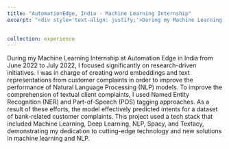 ```yaml
---
title: "AutomationEdge, India - Machine Learning Internship"
excerpt: "<div style='text-align: justify;'>During my Machine Learning Internship at Automation Edge in India from June 2022 to July 2022, I focused significantly on research-driven initiatives. <br/>I was in charge of creating word embeddings and text representations from customer complaints in order to improve the performance of Natural Language Processing (NLP) models. To improve the comprehension of textual client complaints, I used Named Entity Recognition (NER) and Part-of-Speech (POS) tagging approaches. As a result of these efforts, the model effectively predicted intents for a dataset of bank-related customer complaints. This project used a tech stack that included Machine Learning, Deep Learning, NLP, Spacy, and Textacy, demonstrating my dedication to cutting-edge technology and new solutions in machine learning and NLP.</div>"

   
collection: experience
---
```


During my Machine Learning Internship at Automation Edge in India from June 2022 to July 2022, I focused significantly on research-driven initiatives. I was in charge of creating word embeddings and text representations from customer complaints in order to improve the performance of Natural Language Processing (NLP) models. To improve the comprehension of textual client complaints, I used Named Entity Recognition (NER) and Part-of-Speech (POS) tagging approaches. As a result of these efforts, the model effectively predicted intents for a dataset of bank-related customer complaints. This project used a tech stack that included Machine Learning, Deep Learning, NLP, Spacy, and Textacy, demonstrating my dedication to cutting-edge technology and new solutions in machine learning and NLP.

